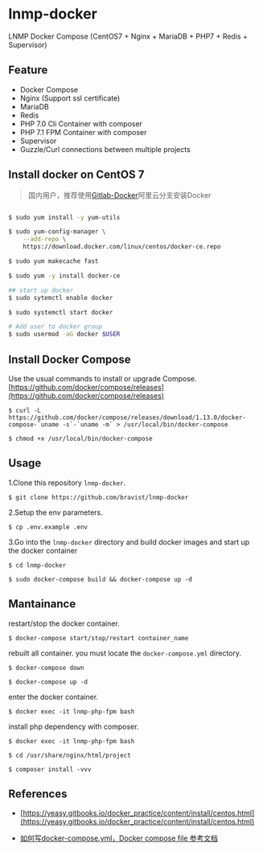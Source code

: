 # lnmp-docker

LNMP Docker Compose (CentOS7 + Nginx + MariaDB + PHP7 + Redis + Supervisor)


## Feature

- Docker Compose
- Nginx (Support ssl certificate)
- MariaDB
- Redis
- PHP 7.0 Cli Container with composer 
- PHP 7.1 FPM Container with composer
- Supervisor
- Guzzle/Curl connections between multiple projects



## Install docker on CentOS 7

> 国内用户，推荐使用[Gitlab-Docker](https://github.com/bravist/gitlab-docker/tree/aliyun)阿里云分支安装Docker 


```bash

$ sudo yum install -y yum-utils

$ sudo yum-config-manager \
    --add-repo \
    https://download.docker.com/linux/centos/docker-ce.repo

$ sudo yum makecache fast

$ sudo yum -y install docker-ce

## start up docker
$ sudo sytemctl enable docker

$ sudo systemctl start docker

# Add user to docker group
$ sudo usermod -aG docker $USER

```
## Install Docker Compose

Use the usual commands to install or upgrade Compose. [https://github.com/docker/compose/releases](https://github.com/docker/compose/releases) 
 

```
$ curl -L https://github.com/docker/compose/releases/download/1.13.0/docker-compose-`uname -s`-`uname -m` > /usr/local/bin/docker-compose

$ chmod +x /usr/local/bin/docker-compose
```

## Usage

1.Clone this repository `lnmp-docker`.

```
$ git clone https://github.com/bravist/lnmp-docker
```

2.Setup the env parameters.

```
$ cp .env.example .env
```


3.Go into the `lnmp-docker` directory and build docker images and start up the docker container

```
$ cd lnmp-docker

$ sudo docker-compose build && docker-compose up -d
```




## Mantainance

restart/stop the docker container.

```
$ docker-compose start/stop/restart container_name

```

rebuilt all container. you must locate the `docker-compose.yml` directory.

```
$ docker-compose down

$ docker-compose up -d
```


enter the docker container.

```
$ docker exec -it lnmp-php-fpm bash
```


install php dependency with composer.

```
$ docker exec -it lnmp-php-fpm bash

$ cd /usr/share/nginx/html/project

$ composer install -vvv
```



## References

- [https://yeasy.gitbooks.io/docker_practice/content/install/centos.html](https://yeasy.gitbooks.io/docker_practice/content/install/centos.html)

- [如何写docker-compose.yml，Docker compose file 参考文档](https://deepzz.com/post/docker-compose-file.html)
